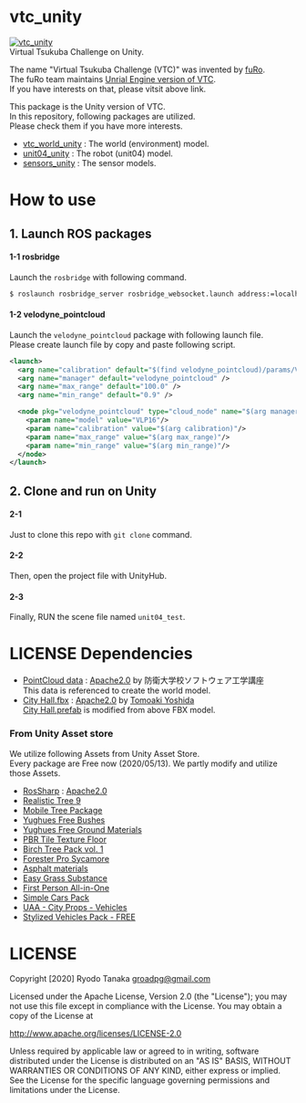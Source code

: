 # vtc_unity
[![vtc_unity](.image/vtc.gif)](https://youtu.be/iVK--llmc00)  
Virtual Tsukuba Challenge on Unity.  

The name "Virtual Tsukuba Challenge (VTC)" was invented by [fuRo](https://www.furo.org/).  
The fuRo team maintains [Unrial Engine version of VTC](https://github.com/furo-org/VTC2018).   
If you have interests on that, please vitsit above link.  

This package is the Unity version of VTC.  
In this repository, following packages are utilized.  
Please check them if you have more interests.

- [vtc_world_unity](https://github.com/Field-Robotics-Japan/vtc_world_unity) : The world (environment) model.
- [unit04_unity](https://github.com/Field-Robotics-Japan/unit04_unity) : The robot (unit04) model.
- [sensors_unity](https://github.com/Field-Robotics-Japan/sensors_unity) : The sensor models.

# How to use
## 1. Launch ROS packages
#### 1-1 rosbridge
Launch the `rosbridge` with following command.
```bash
$ roslaunch rosbridge_server rosbridge_websocket.launch address:=localhost
```
#### 1-2 velodyne_pointcloud
Launch the `velodyne_pointcloud` package with following launch file.  
Please create launch file by copy and paste following script.
```xml
<launch>
  <arg name="calibration" default="$(find velodyne_pointcloud)/params/VLP16db.yaml" />
  <arg name="manager" default="velodyne_pointcloud" />
  <arg name="max_range" default="100.0" />
  <arg name="min_range" default="0.9" />

  <node pkg="velodyne_pointcloud" type="cloud_node" name="$(arg manager)">
    <param name="model" value="VLP16"/>
    <param name="calibration" value="$(arg calibration)"/>
    <param name="max_range" value="$(arg max_range)"/>
    <param name="min_range" value="$(arg min_range)"/>
  </node>
</launch>
```
        
## 2. Clone and run on Unity
#### 2-1
Just to clone this repo with `git clone` command.
#### 2-2
Then, open the project file with UnityHub.
#### 2-3
Finally, RUN the scene file named `unit04_test`.

# LICENSE Dependencies
- [PointCloud data](https://github.com/Field-Robotics-Japan/vtc_world_unity/tree/master/Assets/PointCloud) : [Apache2.0](http://www.apache.org/licenses/LICENSE-2.0
) by 防衛大学校ソフトウェア工学講座  
  This data is referenced to create the world model.
- [City Hall.fbx](./Assets/Rawdata) : [Apache2.0](http://www.apache.org/licenses/LICENSE-2.0
) by [Tomoaki Yoshida](https://github.com/furo-org/VTC2018)  
  [City Hall.prefab](./Assets/Prefab) is modified from above FBX model.
### From Unity Asset store
We utilize following Assets from Unity Asset Store.  
Every package are Free now (2020/05/13).
We partly modify and utilize those Assets.
- [RosSharp](https://github.com/siemens/ros-sharp) : [Apache2.0](http://www.apache.org/licenses/LICENSE-2.0)
- [Realistic Tree 9](https://assetstore.unity.com/packages/3d/vegetation/trees/realistic-tree-9-rainbow-tree-54622)
- [Mobile Tree Package](https://assetstore.unity.com/packages/3d/vegetation/trees/mobile-tree-package-18866)
- [Yughues Free Bushes](https://assetstore.unity.com/packages/3d/vegetation/plants/yughues-free-bushes-13168)
- [Yughues Free Ground Materials](https://assetstore.unity.com/packages/2d/textures-materials/floors/yughues-free-ground-materials-13001)
- [PBR Tile Texture Floor](https://assetstore.unity.com/packages/2d/textures-materials/pbr-tile-texture-floor-36243)
- [Birch Tree Pack vol. 1](https://assetstore.unity.com/packages/3d/vegetation/trees/birch-tree-pack-vol-1-49093)
- [Forester Pro Sycamore](https://assetstore.unity.com/packages/3d/vegetation/trees/forester-pro-sycamore-5980)
- [Asphalt materials](https://assetstore.unity.com/packages/2d/textures-materials/roads/asphalt-materials-141036)
- [Easy Grass Substance](https://assetstore.unity.com/packages/2d/textures-materials/floors/easy-grass-substance-82272)
- [First Person All-in-One](https://assetstore.unity.com/packages/tools/input-management/first-person-all-in-one-135316)
- [Simple Cars Pack](https://assetstore.unity.com/packages/3d/vehicles/land/simple-cars-pack-97669)
- [UAA - City Props - Vehicles](https://assetstore.unity.com/packages/3d/vehicles/land/uaa-city-props-vehicles-120339)
- [Stylized Vehicles Pack - FREE](https://assetstore.unity.com/packages/3d/vehicles/land/stylized-vehicles-pack-free-150318)

# LICENSE
Copyright [2020] Ryodo Tanaka groadpg@gmail.com

Licensed under the Apache License, Version 2.0 (the "License"); you may not use this file except in compliance with the License. You may obtain a copy of the License at

http://www.apache.org/licenses/LICENSE-2.0

Unless required by applicable law or agreed to in writing, software distributed under the License is distributed on an "AS IS" BASIS, WITHOUT WARRANTIES OR CONDITIONS OF ANY KIND, either express or implied. See the License for the specific language governing permissions and limitations under the License.
